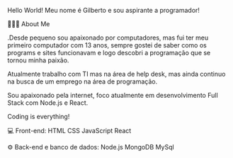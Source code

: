 Hello World! Meu nome é Gilberto e sou aspirante a programador!

👨🏻‍💻  About Me


.Desde pequeno sou apaixonado por computadores, mas fui ter meu primeiro computador com 13 anos, sempre gostei de saber como os programs e sites funcionavam e logo descobri a programação que se tornou minha paixão.

Atualmente trabalho com TI mas na área de help desk, mas ainda continuo na busca de um emprego na área de programação.

Sou apaixonado pela internet, foco atualmente em desenvolvimento Full Stack com Node.js e React.

Coding is everything!

💻  Front-end:
HTML CSS JavaScript React

⚙️  Back-end e banco de dados:
Node.js  MongoDB  MySql 
